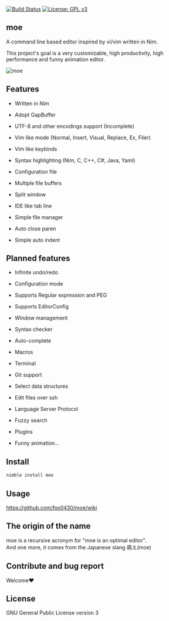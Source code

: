 [![Build Status](https://travis-ci.org/fox0430/moe.svg?branch=master)](https://travis-ci.org/fox0430/moe)
[![License: GPL v3](https://img.shields.io/badge/License-GPLv3-blue.svg)](https://www.gnu.org/licenses/gpl-3.0)

## moe

A command line based editor inspired by vi/vim written in Nim.  
 
This project's goal is a very customizable, high productivity, high performance and funny animation editor.

![moe](https://user-images.githubusercontent.com/15966436/58185716-8bbd2400-7cee-11e9-93d9-6ec94c876711.png)

## Features

- Written in Nim  

- Adopt GapBuffer  

- UTF-8 and other encodings support (Incomplete)

- Vim like mode (Normal, Insert, Visual, Replace, Ex, Filer)

- Vim like keybinds

- Syntax highlighting (Nim, C, C++, C#, Java, Yaml)

- Configuration file

- Multiple file buffers

- Split window

- IDE like tab line

- Simple file manager

- Auto close paren  

- Simple auto indent  

## Planned features

- Infinite undo/redo

- Configuration mode

- Supports Regular expression and PEG

- Supports EditorConfig

- Window management

- Syntax checker  

- Auto-complete

- Macros

- Terminal

- Git support

- Select data structures

- Edit files over ssh

- Language Server Protocol

- Fuzzy search

- Plugins

- Funny animation...

## Install

```sh
nimble install moe
```

## Usage
https://github.com/fox0430/moe/wiki  

## The origin of the name
moe is a recursive acronym for "moe is an optimal editor".    
And one more, it comes from the Japanese slang 萌え(moe)

## Contribute and bug report
Welcome❤

## License

GNU General Public License version 3
